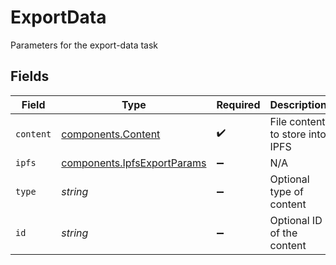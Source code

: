 # ExportData

Parameters for the export-data task


## Fields

| Field                                                                      | Type                                                                       | Required                                                                   | Description                                                                |
| -------------------------------------------------------------------------- | -------------------------------------------------------------------------- | -------------------------------------------------------------------------- | -------------------------------------------------------------------------- |
| `content`                                                                  | [components.Content](../../models/components/content.md)                   | :heavy_check_mark:                                                         | File content to store into IPFS                                            |
| `ipfs`                                                                     | [components.IpfsExportParams](../../models/components/ipfsexportparams.md) | :heavy_minus_sign:                                                         | N/A                                                                        |
| `type`                                                                     | *string*                                                                   | :heavy_minus_sign:                                                         | Optional type of content                                                   |
| `id`                                                                       | *string*                                                                   | :heavy_minus_sign:                                                         | Optional ID of the content                                                 |